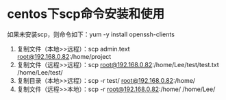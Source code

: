 # centos下scp命令安装和使用

如果未安装scp，则命令如下：yum -y install openssh-clients

1. 复制文件（本地>>远程）：scp admin.text root@192.168.0.82:/home/project
2. 复制文件（远程>>远程）：scp root@192.168.0.82:/home/Lee/test/test.txt /home/Lee/test/
3. 复制目录（本地>>远程）：scp -r test/  root@192.168.0.82:/home/
4. 复制文件（远程>>本地）：scp -r root@192.168.0.82:/home/ /home/Lee/